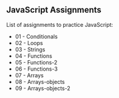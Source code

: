 ## **JavaScript Assignments**

List of assignments to practice JavaScript:

  * 01 - Conditionals
  * 02 - Loops
  * 03 - Strings
  * 04 - Functions
  * 05 - Functions-2
  * 06 - Functions-3
  * 07 - Arrays
  * 08 - Arrays-objects
  * 09 - Arrays-objects-2
